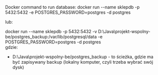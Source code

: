 Docker command to run database: docker run --name sklepdb -p 5432:5432 -e POSTGRES_PASSWORD=postgres -d postgres

lub:

docker run --name sklepdb -p 5432:5432 -v D:\Java\projekt-wspolny-be/postgres_backup:/var/lib/postgresql/data -e POSTGRES_PASSWORD=postgres -d postgres  
gdzie:
* D:\Java\projekt-wspolny-be/postgres_backup - to ścieżka, gdzie ma być zapisywany backup (lokalny komputer, czyli trzeba wybrać swój dysk)